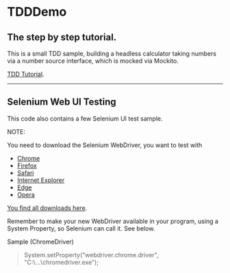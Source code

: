 # TDDDemo
## The step by step tutorial.
This is a small TDD sample, building a headless calculator taking numbers via a number source interface, which is mocked via Mockito.

[TDD Tutorial](doc/TDD-Tutorial.pdf).

---

## Selenium Web UI Testing
This code also contains a few Selenium UI test sample.

NOTE:

You need to download the Selenium WebDriver, you want to test with 
- [Chrome](https://chromedriver.chromium.org/)
- [Firefox](https://firefox-source-docs.mozilla.org/testing/geckodriver/Support.html)
- [Safari](https://developer.apple.com/documentation/webkit/about_webdriver_for_safari)
- [Internet Explorer](https://github.com/SeleniumHQ/selenium/wiki/InternetExplorerDriver#required-configuration)
- [Edge](https://developer.microsoft.com/en-us/microsoft-edge/tools/webdriver/#downloads)
- [Opera](https://github.com/operasoftware/operachromiumdriver/releases)

[You find all downloads here](https://www.selenium.dev/downloads/).

Remember to make your new WebDriver available in your program, using a System Property, so Selenium can call it. See below.

Sample (ChromeDriver)
> System.setProperty("webdriver.chrome.driver", "C:\\...\\chromedriver.exe");


